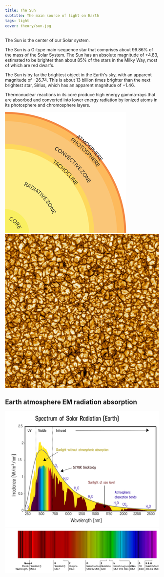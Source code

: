 ```yaml
---
title: The Sun 
subtitle: The main source of light on Earth
tags: light
cover: theory/sun.jpg
---
```


The Sun is the center of our Solar system.

The Sun is a G-type main-sequence star that comprises about 99.86% of the mass of the Solar System. The Sun has an absolute magnitude of +4.83, estimated to be brighter than about 85% of the stars in the Milky Way, most of which are red dwarfs.

The Sun is by far the brightest object in the Earth's sky, with an apparent magnitude of −26.74. This is about 13 billion times brighter than the next brightest star, Sirius, which has an apparent magnitude of −1.46.

Thermonuclear reactions in its core produce high energy gamma-rays that are absorbed and converted into lower energy radiation by ionized atoms in its photosphere and chromosphere layers.

<img src="./sun.svg">

<img src="./sun-granules.jpg">

## Earth atmosphere EM radiation absorption

<img src="./sun-spectrum.svg">

<img src="./spectral-lines.svg">